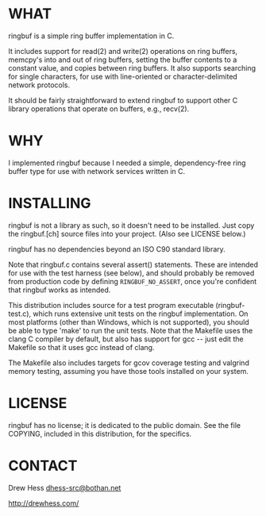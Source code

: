# WHAT
  ringbuf is a simple ring buffer implementation in C.

  It includes support for read(2) and write(2) operations on ring
  buffers, memcpy's into and out of ring buffers, setting the buffer
  contents to a constant value, and copies between ring buffers. It
  also supports searching for single characters, for use with
  line-oriented or character-delimited network protocols.

  It should be fairly straightforward to extend ringbuf to support
  other C library operations that operate on buffers, e.g., recv(2).

# WHY
  I implemented ringbuf because I needed a simple, dependency-free
  ring buffer type for use with network services written in C.

# INSTALLING
  ringbuf is not a library as such, so it doesn't need to be
  installed. Just copy the ringbuf.[ch] source files into your
  project. (Also see LICENSE below.)

  ringbuf has no dependencies beyond an ISO C90 standard library.

  Note that ringbuf.c contains several assert() statements. These are
  intended for use with the test harness (see below), and should
  probably be removed from production code by defining `RINGBUF_NO_ASSERT`, once you're confident that
  ringbuf works as intended.

  This distribution includes source for a test program executable
  (ringbuf-test.c), which runs extensive unit tests on the ringbuf
  implementation. On most platforms (other than Windows, which is not
  supported), you should be able to type 'make' to run the unit
  tests. Note that the Makefile uses the clang C compiler by default,
  but also has support for gcc -- just edit the Makefile so that it
  uses gcc instead of clang.

  The Makefile also includes targets for gcov coverage testing and
  valgrind memory testing, assuming you have those tools installed on
  your system.

# LICENSE
  ringbuf has no license; it is dedicated to the public domain. See
  the file COPYING, included in this distribution, for the specifics.

# CONTACT
  Drew Hess <dhess-src@bothan.net>

  http://drewhess.com/
